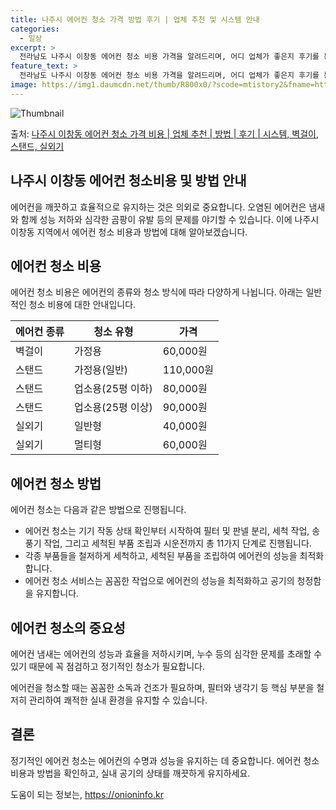 ```yaml
---
title: 나주시 에어컨 청소 가격 방법 후기 | 업체 추천 및 시스템 안내
categories:
  - 일상
excerpt: >
  전라남도 나주시 이창동 에어컨 청소 비용 가격을 알려드리며, 어디 업체가 좋은지 후기를 통해 알아보겠습니다. 현재 글에서는 시스템, 벽걸이, 스탠드, 실외기 각각에 대해 청소 비용이 나와 있으니 참고하시면 되겠습니다. 에어컨 분해 청소 방법 보기 👈 클릭셀프 에어컨 청소 방법 보기👈 클릭나주시 이창동 에어컨 청소 비용시스템에어컨 방식클리닝방식금액1way 방식에어컨 완전분해80,000원1way 방식에어컨 필터세척35,000원2way 방식에어컨 완전분해90,000원2way 방식에어컨 필터세척35,000원4way 방식에어컨 완전분해120,000원4way 방식에어컨 필터세척35,000원원형방식에어컨 완전분해140,000원원형방식에어컨 필터세척35,000원에어컨 청소 견적 샘플 보기 👈 클릭에어컨 냄새의 원인에어..
feature_text: >
  전라남도 나주시 이창동 에어컨 청소 비용 가격을 알려드리며, 어디 업체가 좋은지 후기를 통해 알아보겠습니다. 현재 글에서는 시스템, 벽걸이, 스탠드, 실외기 각각에 대해 청소 비용이 나와 있으니 참고하시면 되겠습니다. 에어컨 분해 청소 방법 보기 👈 클릭셀프 에어컨 청소 방법 보기👈 클릭나주시 이창동 에어컨 청소 비용시스템에어컨 방식클리닝방식금액1way 방식에어컨 완전분해80,000원1way 방식에어컨 필터세척35,000원2way 방식에어컨 완전분해90,000원2way 방식에어컨 필터세척35,000원4way 방식에어컨 완전분해120,000원4way 방식에어컨 필터세척35,000원원형방식에어컨 완전분해140,000원원형방식에어컨 필터세척35,000원에어컨 청소 견적 샘플 보기 👈 클릭에어컨 냄새의 원인에어..
image: https://img1.daumcdn.net/thumb/R800x0/?scode=mtistory2&fname=https%3A%2F%2Fblog.kakaocdn.net%2Fdn%2FPdDj5%2FbtsHxPPquUZ%2FNdAcTJP7gSDBlpk5MWX7v0%2Fimg.webp
---
```


![Thumbnail](https://img1.daumcdn.net/thumb/R800x0/?scode=mtistory2&fname=https%3A%2F%2Fblog.kakaocdn.net%2Fdn%2FPdDj5%2FbtsHxPPquUZ%2FNdAcTJP7gSDBlpk5MWX7v0%2Fimg.webp)

<p>출처: <a href="https://onioninfo.kr/entry/%EB%82%98%EC%A3%BC%EC%8B%9C-%EC%9D%B4%EC%B0%BD%EB%8F%99-%EC%97%90%EC%96%B4%EC%BB%A8-%EC%B2%AD%EC%86%8C-%EA%B0%80%EA%B2%A9-%EB%B9%84%EC%9A%A9-%EC%97%85%EC%B2%B4-%EC%B6%94%EC%B2%9C-%EB%B0%A9%EB%B2%95-%ED%9B%84%EA%B8%B0-%EC%8B%9C%EC%8A%A4%ED%85%9C-%EB%B2%BD%EA%B1%B8%EC%9D%B4-%EC%8A%A4%ED%83%A0%EB%93%9C-%EC%8B%A4%EC%99%B8%EA%B8%B0" rel="dofollow">나주시 이창동 에어컨 청소 가격 비용 | 업체 추천 | 방법 | 후기 | 시스템, 벽걸이, 스탠드, 실외기</a> </p>

## 나주시 이창동 에어컨 청소비용 및 방법 안내

에어컨을 깨끗하고 효율적으로 유지하는 것은 의외로 중요합니다. 오염된 에어컨은 냄새와 함께 성능 저하와 심각한 곰팡이 유발 등의 문제를
야기할 수 있습니다. 이에 나주시 이창동 지역에서 에어컨 청소 비용과 방법에 대해 알아보겠습니다.

## 에어컨 청소 비용

에어컨 청소 비용은 에어컨의 종류와 청소 방식에 따라 다양하게 나뉩니다. 아래는 일반적인 청소 비용에 대한 안내입니다.

**에어컨 종류** | **청소 유형** | **가격**  
---|---|---  
벽걸이 | 가정용 | 60,000원  
스탠드 | 가정용(일반) | 110,000원  
스탠드 | 업소용(25평 이하) | 80,000원  
스탠드 | 업소용(25평 이상) | 90,000원  
실외기 | 일반형 | 40,000원  
실외기 | 멀티형 | 60,000원  
  
## 에어컨 청소 방법

에어컨 청소는 다음과 같은 방법으로 진행됩니다.

  * 에어컨 청소는 기기 작동 상태 확인부터 시작하여 필터 및 판넬 분리, 세척 작업, 송풍기 작업, 그리고 세척된 부품 조립과 시운전까지 총 11가지 단계로 진행됩니다.
  * 각종 부품들을 철저하게 세척하고, 세척된 부품을 조립하여 에어컨의 성능을 최적화합니다.
  * 에어컨 청소 서비스는 꼼꼼한 작업으로 에어컨의 성능을 최적화하고 공기의 청정함을 유지합니다.

## 에어컨 청소의 중요성

에어컨 냄새는 에어컨의 성능과 효율을 저하시키며, 누수 등의 심각한 문제를 초래할 수 있기 때문에 꼭 점검하고 정기적인 청소가 필요합니다.

에어컨을 청소할 때는 꼼꼼한 소독과 건조가 필요하며, 필터와 냉각기 등 핵심 부분을 철저히 관리하여 쾌적한 실내 환경을 유지할 수 있습니다.

## 결론

정기적인 에어컨 청소는 에어컨의 수명과 성능을 유지하는 데 중요합니다. 에어컨 청소 비용과 방법을 확인하고, 실내 공기의 상태를 깨끗하게
유지하세요.



 

도움이 되는 정보는, <a href="https://onioninfo.kr" rel="dofollow">https://onioninfo.kr</a>


